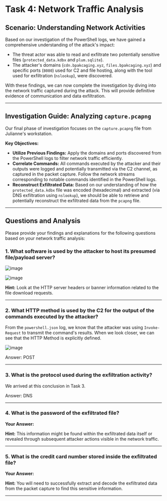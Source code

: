 # Task 4: Network Traffic Analysis

## Scenario: Understanding Network Activities

Based on our investigation of the PowerShell logs, we have gained a comprehensive understanding of the attack's impact:

* The threat actor was able to read and exfiltrate two potentially sensitive files (`protected_data.kdbx` and `plum.sqlite`).
* The attacker's domains (`cdn.bpakcaging.xyz`, `files.bpakcaging.xyz`) and specific ports (`8080`) used for C2 and file hosting, along with the tool used for exfiltration (`nslookup`), were discovered.

With these findings, we can now complete the investigation by diving into the network traffic captured during the attack. This will provide definitive evidence of communication and data exfiltration.

---

## Investigation Guide: Analyzing `capture.pcapng`

Our final phase of investigation focuses on the `capture.pcapng` file from Julianne's workstation.

**Key Objectives:**

* **Utilize Previous Findings:** Apply the domains and ports discovered from the PowerShell logs to filter network traffic efficiently.
* **Correlate Commands:** All commands executed by the attacker and their outputs were logged and potentially transmitted via the C2 channel, as captured in the packet capture. Follow the network streams corresponding to notable commands identified in the PowerShell logs.
* **Reconstruct Exfiltrated Data:** Based on our understanding of how the `protected_data.kdbx` file was encoded (hexadecimal) and extracted (via DNS exfiltration using `nslookup`), we should be able to retrieve and potentially reconstruct the exfiltrated data from the `pcapng` file.

---

## Questions and Analysis

Please provide your findings and explanations for the following questions based on your network traffic analysis:

### 1. What software is used by the attacker to host its presumed file/payload server?

![image](https://github.com/user-attachments/assets/f1f47358-b88a-491a-abf9-cfd47a99e332)

![image](https://github.com/user-attachments/assets/acfa2c29-e79b-468c-a20a-2048ab11c8f1)

**Hint:** Look at the HTTP server headers or banner information related to the file download requests.

---

### 2. What HTTP method is used by the C2 for the output of the commands executed by the attacker?

From the `powershell.json` log, we know that the attacker was using `Invoke-Request` to transmit the command's results. When we look closer, we can see that the HTTP Method is explicitly defined.

![image](https://github.com/user-attachments/assets/b9d19314-55ed-4d4f-bdb5-c61b7e7ab6c7)

Answer: POST

---

### 3. What is the protocol used during the exfiltration activity?

We arrived at this conclusion in Task 3.

Answer: DNS

---

### 4. What is the password of the exfiltrated file?

**Your Answer:**

**Hint:** This information might be found within the exfiltrated data itself or revealed through subsequent attacker actions visible in the network traffic.

---

### 5. What is the credit card number stored inside the exfiltrated file?

**Your Answer:**

**Hint:** You will need to successfully extract and decode the exfiltrated data from the packet capture to find this sensitive information.

---
